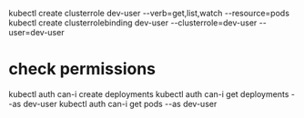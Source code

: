 kubectl create clusterrole dev-user --verb=get,list,watch --resource=pods
kubectl create clusterrolebinding dev-user --clusterrole=dev-user --user=dev-user

# check permissions
kubectl auth can-i create deployments
kubectl auth can-i get deployments --as dev-user
kubectl auth can-i get pods --as dev-user 

